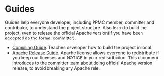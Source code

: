 # Guides
Guides help everyone developer, including PPMC member, committer and contributor, to understand the project structure. 
Also learn to build the project, even to release the official Apache version(If you have been accepted as the formal committer).

- [Compiling Guide](../How-to-build.md). Teaches developer how to build the project in local.
- [Apache Release Guide](How-to-release.md). Apache license allows everyone to redistribute if you keep our licenses and NOTICE
in your redistribution. This document introduces to the committer team about doing official Apache version release, to avoid 
breaking any Apache rule.